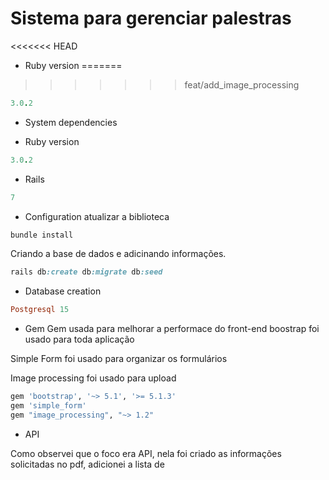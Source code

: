 # Sistema para gerenciar palestras

<<<<<<< HEAD
* Ruby version
=======
>>>>>>> feat/add_image_processing

```ruby
3.0.2
```

* System dependencies

* Ruby version

```ruby
3.0.2
```
* Rails
```ruby
7
```


* Configuration
atualizar a biblioteca
```ruby
bundle install 
```
Criando a base de dados e adicinando informações.
```ruby
rails db:create db:migrate db:seed
```


* Database creation
```ruby
Postgresql 15
```

* Gem
Gem usada para melhorar a performace do front-end
boostrap foi usado para toda aplicação

Simple Form foi usado para organizar os formulários

Image processing foi usado para upload
```ruby
gem 'bootstrap', '~> 5.1', '>= 5.1.3'
gem 'simple_form'
gem "image_processing", "~> 1.2"
```
* API

Como observei que o foco era API, nela foi criado as informações solicitadas no pdf, adicionei a lista de 